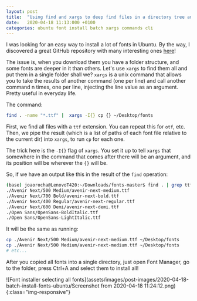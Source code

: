 ```yaml
---
layout: post
title:  "Using find and xargs to deep find files in a directory tree and copy them"
date:   2020-04-18 11:13:000 +0100
categories: ubuntu font install batch xargs commands cli
---
```


I was looking for an easy way to install a lot of fonts in Ubuntu. By the way, I discovered a great GitHub repository with many interesting ones [here](https://github.com/perrychan1/fonts)!

The issue is, when you download them you have a folder structure, and some fonts are deeper in it than others. Let's use `xargs` to find them all and put them in a single folder shall we? `xargs` is a unix command that allows you to take the results of another command (one per line) and call another command n times, one per line, injecting the line value as an argument. Pretty useful in everyday life.

The command:

```bash
find . -name "*.ttf" |  xargs -I{} cp {} ~/Desktop/fonts
```
First, we find all files with a `ttf` extension. You can repeat this for `otf`, etc. Then, we pipe the result (which is a list of paths of each font file relative to the current dir) into `xargs`, to run `cp` for each one.

The trick here is the `-I{}` flag of `xargs`. You set it up to tell `xargs` that somewhere in the command that comes after there will be an argument, and its position will be wherever the `{}` will be.

So, if we have an output like this in the result of the `find` operation:

```bash
(base) joaorocha@LenovoT420:~/Downloads/fonts-master$ find . | grep ttf
./Avenir Next/500 Medium/avenir-next-medium.ttf
./Avenir Next/700 Bold/avenir-next-bold.ttf
./Avenir Next/400 Regular/avenir-next-regular.ttf
./Avenir Next/600 Demi/avenir-next-demi.ttf
./Open Sans/OpenSans-BoldItalic.ttf
./Open Sans/OpenSans-LightItalic.ttf
```
It will be the same as running:

```bash
cp ./Avenir Next/500 Medium/avenir-next-medium.ttf ~/Desktop/fonts
cp ./Avenir Next/500 Medium/avenir-next-medium.ttf ~/Desktop/fonts
# etc...
```

After you copied all fonts into a single directory, just open Font Manager, go to the folder, press Ctrl+A and select them to install all!

![Font installer selecting all fonts](assets/images/post-images/2020-04-18-batch-install-fonts-ubuntu/Screenshot from 2020-04-18 11:24:12.png){:class="img-responsive"}
